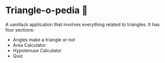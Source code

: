 # Triangle-o-pedia 🔺
A vanillaJs application that involves everything related to triangles. It has four sections:

- Angles make a triangle or not
- Area Calculator
- Hypotenuse Calculator
- Quiz
